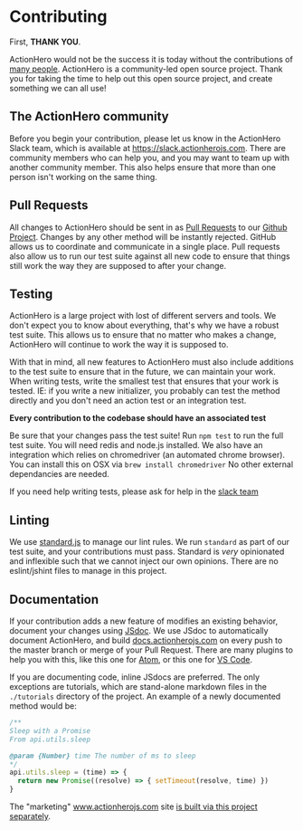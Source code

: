 # Contributing

First, **THANK YOU**.  

ActionHero would not be the success it is today without the contributions of [many people](https://github.com/actionhero/actionhero/graphs/contributors).  ActionHero is a community-led open source project.  Thank you for taking the time to help out this open source project, and create something we can all use!

## The ActionHero community

Before you begin your contribution, please let us know in the ActionHero Slack team, which is available at https://slack.actionherojs.com. There are community members who can help you, and you may want to team up with another community member.  This also helps ensure that more than one person isn't working on the same thing.  

## Pull Requests

All changes to ActionHero should be sent in as [Pull Requests](https://help.github.com/articles/about-pull-requests) to our [Github Project](https://github.com/actionhero/actionhero).  Changes by any other method will be instantly rejected.  GitHub allows us to coordinate and communicate in a single place.  Pull requests also allow us to run our test suite against all new code to ensure that things still work the way they are supposed to after your change.

## Testing

ActionHero is a large project with lost of different servers and tools.  We don't expect you to know about everything, that's why we have a robust test suite.  This allows us to ensure that no matter who makes a change, ActionHero will continue to work the way it is supposed to.  

With that in mind, all new features to ActionHero must also include additions to the test suite to ensure that in the future, we can maintain your work.  When writing tests, write the smallest test that ensures that your work is tested.  IE: if you write a new initializer, you probably can test the method directly and you don't need an action test or an integration test.

**Every contribution to the codebase should have an associated test**

Be sure that your changes pass the test suite!  Run `npm test` to run the full test suite.
You will need redis and node.js installed.  We also have an integration which relies on chromedriver (an automated chrome browser).  You can install this on OSX via `brew install chromedriver` No other external dependancies are needed.

If you need help writing tests, please ask for help in the [slack team](http://slack.actionherojs.com)

## Linting

We use [standard.js](https://standardjs.com) to manage our lint rules.  We run `standard` as part of our test suite, and your contributions must pass.  Standard is *very* opinionated and inflexible such that we cannot inject our own opinions.  There are no eslint/jshint files to manage in this project.  

## Documentation

If your contribution adds a new feature of modifies an existing behavior, document your changes using [JSdoc](http://usejsdoc.org/).  We use JSdoc to automatically document ActionHero, and build [docs.actionherojs.com](docs.actionherojs.com) on every push to the master branch or merge of your Pull Request.  There are many plugins to help you with this, like this one for [Atom](https://atom.io/packages/jsdoc), or this one for [VS Code](https://github.com/joelday/vscode-docthis).

If you are documenting code, inline JSdocs are preferred.  The only exceptions are tutorials, which are stand-alone markdown files in the `./tutorials` directory of the project. An example of a newly documented method would be:

```js
/**
Sleep with a Promise
From api.utils.sleep

@param {Number} time The number of ms to sleep
*/
api.utils.sleep = (time) => {
  return new Promise((resolve) => { setTimeout(resolve, time) })
}
```

The "marketing" www.actionherojs.com site [is built via this project separately](https://github.com/actionhero/www.actionherojs.com).
